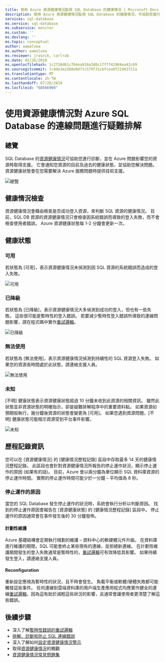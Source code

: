 ```yaml
---
title: 使用 Azure 資源健康情況監視 SQL Database 的健康情況 | Microsoft Docs
description: 使用 Azure 資源健康情況監視 SQL Database 的健康情況，可協助您進行診斷，並在 Azure 問題影響您的 SQL 資源時取得支援。
services: sql-database
ms.service: sql-database
ms.subservice: monitor
ms.custom: ''
ms.devlang: ''
ms.topic: conceptual
author: aamalvea
ms.author: aamalvea
ms.reviewer: jrasnik, carlrab
ms.date: 02/26/2019
ms.openlocfilehash: 1c2720d61c7b4ea918a3d0c1ff7f41984ea42c69
ms.sourcegitcommit: 7c4de3e22b8e9d71c579f31cbfcea9f22d43721a
ms.translationtype: MT
ms.contentlocale: zh-TW
ms.lasthandoff: 07/26/2019
ms.locfileid: "68566908"
---
```

# <a name="use-resource-health-to-troubleshoot-connectivity-for-azure-sql-database"></a>使用資源健康情況對 Azure SQL Database 的連線問題進行疑難排解

## <a name="overview"></a>總覽

SQL Database 的[資源健康情況](../service-health/resource-health-overview.md#get-started)可協助您進行診斷，並在 Azure 問題影響您的資源時取得支援。 它會通知您資源的目前及過去的健康狀態，並協助您解決問題。 資源健康狀態會在您需要解決 Azure 服務問題時提供技術支援。

![總覽](./media/sql-database-resource-health/sql-resource-health-overview.jpg)

## <a name="health-checks"></a>健康情況檢查

資源健康情況會藉由檢查是否成功登入資源，來判斷 SQL 資源的健康情況。 目前，SQL DB 資源的資源健康情況只會檢查因系統錯誤而導致的登入失敗，而不會檢查使用者錯誤。 Azure 資源健康狀態每 1-2 分鐘會更新一次。

## <a name="health-states"></a>健康狀態

### <a name="available"></a>可用

若狀態為 [可用]，表示資源健康情況未偵測到因 SQL 資源的系統錯誤而造成的登入失敗。

![可用](./media/sql-database-resource-health/sql-resource-health-available.jpg)

### <a name="degraded"></a>已降級

若狀態為 [已降級]，表示資源健康情況大多偵測到成功的登入，但也有一些失敗。 這些很可能是暫時性的登入錯誤。 若要減少暫時性登入錯誤所導致的連線問題影響，請在程式碼中實作[重試邏輯](./sql-database-connectivity-issues.md#retry-logic-for-transient-errors)。

![已降級](./media/sql-database-resource-health/sql-resource-health-degraded.jpg)

### <a name="unavailable"></a>無法使用

若狀態為 [無法使用]，表示資源健康情況偵測到持續性的 SQL 資源登入失敗。 如果您的資源長時間處於此狀態，請連絡支援人員。

![無法使用](./media/sql-database-resource-health/sql-resource-health-unavailable.jpg)

### <a name="unknown"></a>未知

[不明] 健康狀態表示資源健康狀態超過 10 分鐘未收到此資源的相關資訊。 雖然此狀態並非資源狀態的明確指示，卻是疑難排解程序中的重要資料點。 如果資源如預期般執行，幾分鐘後資源的狀態會變更為 [可用]。 如果您遇到資源問題，[不明] 健康狀態可能暗示資源受到平台事件影響。

![未知](./media/sql-database-resource-health/sql-resource-health-unknown.jpg)

## <a name="historical-information"></a>歷程記錄資訊

您可以在 [資源健康情況] 的 [健康情況歷程記錄] 區段中存取最多 14 天的健康情況歷程記錄。 此區段也會針對資源健康情況所報告的停止運作狀況，顯示停止運作的原因 (如果有的話)。 目前，Azure 會以兩分鐘為單位顯示 SQL 資料庫資源的停止運作時間。 實際的停止運作時間可能少於一分鐘 – 平均值為 8 秒。

### <a name="downtime-reasons"></a>停止運作的原因

當您的 SQL Database 發生停止運作的狀況時，系統會執行分析以判斷原因。 找到的停止運作原因會報告在 [資源健康狀態] 的 [健康情況歷程記錄] 區段中。 停止運作的原因通常會在事件發生後的 30 分鐘發佈。

#### <a name="planned-maintenance"></a>計劃性維護

Azure 基礎結構會定期執行規劃的維護 – 資料中心的軟硬體元件升級。 在資料庫進行維護的期間，SQL 可能會終止某些現有的連線，並拒絕新連線。 在計劃性維護期間發生的登入失敗通常是暫時性的，[重試邏輯](./sql-database-connectivity-issues.md#retry-logic-for-transient-errors)可有效降低其影響。 如果持續發生登入，請連絡支援人員。

#### <a name="reconfiguration"></a>Reconfiguration

重新設定應視為暫時性的狀況，且不時會發生。 負載平衡或軟體/硬體失敗都可能觸發這些事件。 任何連線到雲端資料庫的用戶端生產應用程式均應實作健全的連線[重試邏輯](./sql-database-connectivity-issues.md#retry-logic-for-transient-errors)，因為這有助於減輕這些狀況的影響，且通常會讓使用者更清楚了解這些錯誤。

## <a name="next-steps"></a>後續步驟

- 深入了解[暫時性錯誤的重試邏輯](./sql-database-connectivity-issues.md#retry-logic-for-transient-errors)
- [排解、診斷和防止 SQL 連線錯誤](./sql-database-connectivity-issues.md)
- 深入了解如何[設定資源健康情況警示](../service-health/resource-health-alert-arm-template-guide.md)
- 取得[資源健康情況](../service-health/resource-health-overview.md)的概觀
- [資源健康情況常見問題集](../service-health/resource-health-faq.md)
